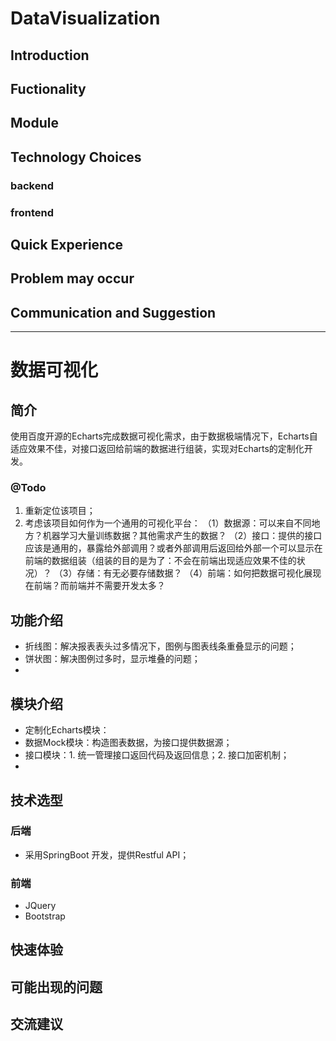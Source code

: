 # DataVisualization
## Introduction
## Fuctionality
## Module
## Technology Choices
### backend
### frontend
## Quick Experience
## Problem may occur
## Communication and Suggestion
***
# 数据可视化 
## 简介 
使用百度开源的Echarts完成数据可视化需求，由于数据极端情况下，Echarts自适应效果不佳，对接口返回给前端的数据进行组装，实现对Echarts的定制化开发。
### @Todo
1. 重新定位该项目；
2. 考虑该项目如何作为一个通用的可视化平台：
（1）数据源：可以来自不同地方？机器学习大量训练数据？其他需求产生的数据？
（2）接口：提供的接口应该是通用的，暴露给外部调用？或者外部调用后返回给外部一个可以显示在前端的数据组装（组装的目的是为了：不会在前端出现适应效果不佳的状况）？
（3）存储：有无必要存储数据？
（4）前端：如何把数据可视化展现在前端？而前端并不需要开发太多？
## 功能介绍
* 折线图：解决报表表头过多情况下，图例与图表线条重叠显示的问题；
* 饼状图：解决图例过多时，显示堆叠的问题；
* 

## 模块介绍
* 定制化Echarts模块：
* 数据Mock模块：构造图表数据，为接口提供数据源；
* 接口模块：1. 统一管理接口返回代码及返回信息；2. 接口加密机制；
* 

## 技术选型
### 后端
* 采用SpringBoot 开发，提供Restful API；

### 前端
* JQuery
* Bootstrap

## 快速体验
## 可能出现的问题
## 交流建议
